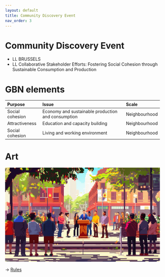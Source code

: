 ```yaml
---
layout: default
title: Community Discovery Event
nav_order: 3
---
```


# Community Discovery Event

* LL BRUSSELS
* LL Collaborative Stakeholder Efforts: Fostering Social Cohesion through Sustainable Consumption and Production


# GBN elements

| Purpose         | Issue                                              | Scale         |
|:----------------|:---------------------------------------------------|:--------------|
| Social cohesion | Economy and sustainable production and consumption | Neighbourhood |
| Attractiveness  | Education and capacity building                    | Neighbourhood |
| Social cohesion | Living and working environment                     | Neighbourhood |

# Art

![](art/CDE.png)




-> [Rules](rules.md)
